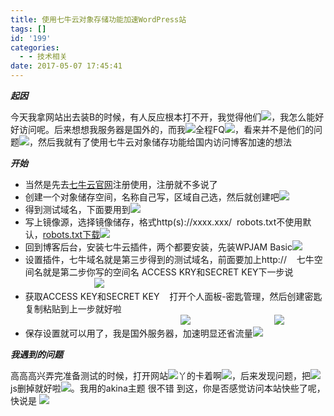 ```yaml
---
title: 使用七牛云对象存储功能加速WordPress站
tags: []
id: '199'
categories:
  - - 技术相关
date: 2017-05-07 17:45:41
---
```


**_起因_**

今天我拿网站出去装B的时候，有人反应根本打不开，我觉得他们![](http://wordpress-1253676827.file.myqcloud.com/wp-content/uploads/2017/05/240d82b5cc0483b9.jpg)，我怎么能好好访问呢。后来想想我服务器是国外的，而我![](http://wordpress-1253676827.file.myqcloud.com/wp-content/uploads/2017/05/QQ截图20170507170542.png)全程FQ![](http://wordpress-1253676827.file.myqcloud.com/wp-content/uploads/2017/05/TX4WO77_DT8SX1J3_YD.jpg)，看来并不是他们的问题![](http://wordpress-1253676827.file.myqcloud.com/wp-content/uploads/2017/05/8MM7WXFSKR1YKC8.gif)，然后我就有了使用七牛云对象储存功能给国内访问博客加速的想法

**_开始_**

*   当然是先去[七牛云官网](https://www.qiniu.com/)注册使用，注册就不多说了
*   创建一个对象储存空间，名称自己写，区域自己选，然后就创建吧![](http://wordpress-1253676827.file.myqcloud.com/wp-content/uploads/2017/05/G0AAGUQO6A34I7.png)
*   得到测试域名，下面要用到![](http://wordpress-1253676827.file.myqcloud.com/wp-content/uploads/2017/05/LJ0Q_6LH1H6V_@UZO.png)
*   写上镜像源，选择镜像储存，格式http(s)://xxxx.xxx/  robots.txt不使用默认，[robots.txt下载](https://cloud.wordpress-1253676827.file.myqcloud.com/robots.txt)![](http://wordpress-1253676827.file.myqcloud.com/wp-content/uploads/2017/05/1RNCUZD61_TVO1IPFLE.png)
*   回到博客后台，安装七牛云插件，两个都要安装，先装WPJAM Basic![](http://wordpress-1253676827.file.myqcloud.com/wp-content/uploads/2017/05/N10PV@ZXOBL@NFOD8PK.png)
*   设置插件，七牛域名就是第三步得到的测试域名，前面要加上http://    七牛空间名就是第二步你写的空间名 ACCESS KRY和SECRET KEY下一步说                                          ![](http://wordpress-1253676827.file.myqcloud.com/wp-content/uploads/2017/05/TMSOST3@QRMH7Q8Y.png)
*   获取ACCESS KEY和SECRET KEY    打开个人面板-密匙管理，然后创建密匙 复制粘贴到上一步就好啦                                                                                                                                                 ![](http://wordpress-1253676827.file.myqcloud.com/wp-content/uploads/2017/05/H8@5SJ56M_LMZ7YSIV2.png)                                  ![](http://wordpress-1253676827.file.myqcloud.com/wp-content/uploads/2017/05/OWS22_PQS9R1U6CQ9SPO1.png)
*   保存设置就可以用了，我是国外服务器，加速明显还省流量![](http://wordpress-1253676827.file.myqcloud.com/wp-content/uploads/2017/05/OCX0S72UA31@CWGZLSE49.jpg)

_**我遇到的问题**_

高高高兴弄完准备测试的时候，打开网站![](http://wordpress-1253676827.file.myqcloud.com/wp-content/uploads/2017/05/8_Q91CRCI6_AVHUGTG1.png)丫的卡着啊![](http://wordpress-1253676827.file.myqcloud.com/wp-content/uploads/2017/05/TEJ622NMRFOYJSP5Q7R.jpg)，后来发现问题，把![](http://wordpress-1253676827.file.myqcloud.com/wp-content/uploads/2017/05/26911VWEX8KASWPYJX1.png)js删掉就好啦![](http://wordpress-1253676827.file.myqcloud.com/wp-content/uploads/2017/05/0NFPC3GTVEI32KOI.gif)。我用的akina主题 很不错 到这，你是否感觉访问本站快些了呢，快说是 ![](http://wordpress-1253676827.file.myqcloud.com/wp-content/uploads/2017/05/CCBG1WK8P7R80ML9PP.gif)
